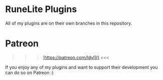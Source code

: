 # RuneLite Plugins

All of my plugins are on their own branches in this repository.

# Patreon

>>> [https://patreon.com/Idyl]() <<<

If you enjoy any of my plugins and want to support their development you can do so on Patreon :)
